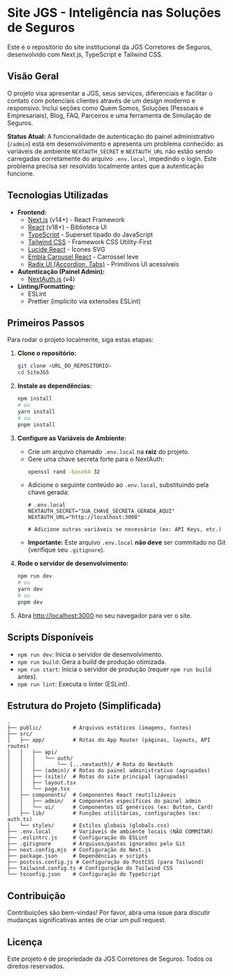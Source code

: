 # Site JGS - Inteligência nas Soluções de Seguros

Este é o repositório do site institucional da JGS Corretores de Seguros, desenvolvido com Next.js, TypeScript e Tailwind CSS.

## Visão Geral

O projeto visa apresentar a JGS, seus serviços, diferenciais e facilitar o contato com potenciais clientes através de um design moderno e responsivo. Inclui seções como Quem Somos, Soluções (Pessoais e Empresariais), Blog, FAQ, Parceiros e uma ferramenta de Simulação de Seguros.

**Status Atual:** A funcionalidade de autenticação do painel administrativo (`/admin`) está em desenvolvimento e apresenta um problema conhecido: as variáveis de ambiente `NEXTAUTH_SECRET` e `NEXTAUTH_URL` não estão sendo carregadas corretamente do arquivo `.env.local`, impedindo o login. Este problema precisa ser resolvido localmente antes que a autenticação funcione.

## Tecnologias Utilizadas

*   **Frontend:**
    *   [Next.js](https://nextjs.org/) (v14+) - React Framework
    *   [React](https://reactjs.org/) (v18+) - Biblioteca UI
    *   [TypeScript](https://www.typescriptlang.org/) - Superset tipado do JavaScript
    *   [Tailwind CSS](https://tailwindcss.com/) - Framework CSS Utility-First
    *   [Lucide React](https://lucide.dev/) - Ícones SVG
    *   [Embla Carousel React](https://www.embla-carousel.com/) - Carrossel leve
    *   [Radix UI (Accordion, Tabs)](https://www.radix-ui.com/) - Primitivos UI acessíveis
*   **Autenticação (Painel Admin):**
    *   [NextAuth.js](https://next-auth.js.org/) (v4)
*   **Linting/Formatting:**
    *   ESLint
    *   Prettier (implícito via extensões ESLint)

## Primeiros Passos

Para rodar o projeto localmente, siga estas etapas:

1.  **Clone o repositório:**
    ```bash
    git clone <URL_DO_REPOSITORIO>
    cd SiteJGS
    ```

2.  **Instale as dependências:**
    ```bash
    npm install
    # ou
    yarn install
    # ou
    pnpm install
    ```

3.  **Configure as Variáveis de Ambiente:**
    *   Crie um arquivo chamado `.env.local` na **raiz** do projeto.
    *   Gere uma chave secreta forte para o NextAuth:
        ```bash
        openssl rand -base64 32
        ```
    *   Adicione o seguinte conteúdo ao `.env.local`, substituindo pela chave gerada:
        ```env
        # .env.local
        NEXTAUTH_SECRET="SUA_CHAVE_SECRETA_GERADA_AQUI"
        NEXTAUTH_URL="http://localhost:3000"

        # Adicione outras variáveis se necessário (ex: API Keys, etc.)
        ```
    *   **Importante:** Este arquivo `.env.local` **não deve** ser commitado no Git (verifique seu `.gitignore`).

4.  **Rode o servidor de desenvolvimento:**
    ```bash
    npm run dev
    # ou
    yarn dev
    # ou
    pnpm dev
    ```

5.  Abra [http://localhost:3000](http://localhost:3000) no seu navegador para ver o site.

## Scripts Disponíveis

*   `npm run dev`: Inicia o servidor de desenvolvimento.
*   `npm run build`: Gera a build de produção otimizada.
*   `npm run start`: Inicia o servidor de produção (requer `npm run build` antes).
*   `npm run lint`: Executa o linter (ESLint).

## Estrutura do Projeto (Simplificada)

```
.
├── public/          # Arquivos estáticos (imagens, fontes)
├── src/
│   ├── app/         # Rotas do App Router (páginas, layouts, API routes)
│   │   ├── api/
│   │   │   └── auth/
│   │   │       └── [...nextauth]/ # Rota do NextAuth
│   │   ├── (admin)/ # Rotas do painel administrativo (agrupadas)
│   │   ├── (site)/  # Rotas do site principal (agrupadas)
│   │   ├── layout.tsx
│   │   └── page.tsx
│   ├── components/  # Componentes React reutilizáveis
│   │   ├── admin/   # Componentes específicos do painel admin
│   │   └── ui/      # Componentes UI genéricos (ex: Button, Card)
│   ├── lib/         # Funções utilitárias, configurações (ex: auth.ts)
│   └── styles/      # Estilos globais (globals.css)
├── .env.local       # Variáveis de ambiente locais (NÃO COMMITAR)
├── .eslintrc.js     # Configuração do ESLint
├── .gitignore       # Arquivos/pastas ignorados pelo Git
├── next.config.mjs  # Configuração do Next.js
├── package.json     # Dependências e scripts
├── postcss.config.js # Configuração do PostCSS (para Tailwind)
├── tailwind.config.ts # Configuração do Tailwind CSS
└── tsconfig.json    # Configuração do TypeScript
```

## Contribuição

Contribuições são bem-vindas! Por favor, abra uma issue para discutir mudanças significativas antes de criar um pull request.

## Licença

Este projeto é de propriedade da JGS Corretores de Seguros. Todos os direitos reservados. 